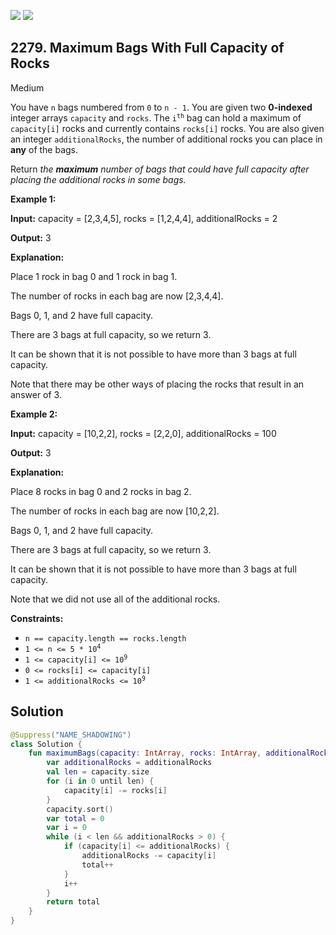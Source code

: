[![](https://img.shields.io/github/stars/javadev/LeetCode-in-Kotlin?label=Stars&style=flat-square)](https://github.com/javadev/LeetCode-in-Kotlin)
[![](https://img.shields.io/github/forks/javadev/LeetCode-in-Kotlin?label=Fork%20me%20on%20GitHub%20&style=flat-square)](https://github.com/javadev/LeetCode-in-Kotlin/fork)

## 2279\. Maximum Bags With Full Capacity of Rocks

Medium

You have `n` bags numbered from `0` to `n - 1`. You are given two **0-indexed** integer arrays `capacity` and `rocks`. The <code>i<sup>th</sup></code> bag can hold a maximum of `capacity[i]` rocks and currently contains `rocks[i]` rocks. You are also given an integer `additionalRocks`, the number of additional rocks you can place in **any** of the bags.

Return _the **maximum** number of bags that could have full capacity after placing the additional rocks in some bags._

**Example 1:**

**Input:** capacity = [2,3,4,5], rocks = [1,2,4,4], additionalRocks = 2

**Output:** 3

**Explanation:**

Place 1 rock in bag 0 and 1 rock in bag 1.

The number of rocks in each bag are now [2,3,4,4].

Bags 0, 1, and 2 have full capacity.

There are 3 bags at full capacity, so we return 3.

It can be shown that it is not possible to have more than 3 bags at full capacity.

Note that there may be other ways of placing the rocks that result in an answer of 3. 

**Example 2:**

**Input:** capacity = [10,2,2], rocks = [2,2,0], additionalRocks = 100

**Output:** 3

**Explanation:**

Place 8 rocks in bag 0 and 2 rocks in bag 2.

The number of rocks in each bag are now [10,2,2].

Bags 0, 1, and 2 have full capacity.

There are 3 bags at full capacity, so we return 3.

It can be shown that it is not possible to have more than 3 bags at full capacity.

Note that we did not use all of the additional rocks. 

**Constraints:**

*   `n == capacity.length == rocks.length`
*   <code>1 <= n <= 5 * 10<sup>4</sup></code>
*   <code>1 <= capacity[i] <= 10<sup>9</sup></code>
*   `0 <= rocks[i] <= capacity[i]`
*   <code>1 <= additionalRocks <= 10<sup>9</sup></code>

## Solution

```kotlin
@Suppress("NAME_SHADOWING")
class Solution {
    fun maximumBags(capacity: IntArray, rocks: IntArray, additionalRocks: Int): Int {
        var additionalRocks = additionalRocks
        val len = capacity.size
        for (i in 0 until len) {
            capacity[i] -= rocks[i]
        }
        capacity.sort()
        var total = 0
        var i = 0
        while (i < len && additionalRocks > 0) {
            if (capacity[i] <= additionalRocks) {
                additionalRocks -= capacity[i]
                total++
            }
            i++
        }
        return total
    }
}
```